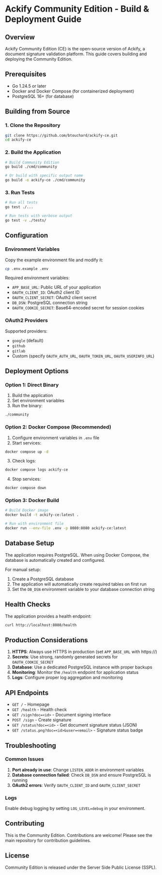 # Ackify Community Edition - Build & Deployment Guide

## Overview

Ackify Community Edition (CE) is the open-source version of Ackify, a document signature validation platform. This guide covers building and deploying the Community Edition.

## Prerequisites

- Go 1.24.5 or later
- Docker and Docker Compose (for containerized deployment)
- PostgreSQL 16+ (for database)

## Building from Source

### 1. Clone the Repository

```bash
git clone https://github.com/btouchard/ackify-ce.git
cd ackify-ce
```

### 2. Build the Application

```bash
# Build Community Edition
go build ./cmd/community

# Or build with specific output name
go build -o ackify-ce ./cmd/community
```

### 3. Run Tests

```bash
# Run all tests
go test ./...

# Run tests with verbose output
go test -v ./tests/
```

## Configuration

### Environment Variables

Copy the example environment file and modify it:

```bash
cp .env.example .env
```

Required environment variables:

- `APP_BASE_URL`: Public URL of your application
- `OAUTH_CLIENT_ID`: OAuth2 client ID
- `OAUTH_CLIENT_SECRET`: OAuth2 client secret
- `DB_DSN`: PostgreSQL connection string
- `OAUTH_COOKIE_SECRET`: Base64-encoded secret for session cookies

### OAuth2 Providers

Supported providers:
- `google` (default)
- `github`
- `gitlab`
- Custom (specify `OAUTH_AUTH_URL`, `OAUTH_TOKEN_URL`, `OAUTH_USERINFO_URL`)

## Deployment Options

### Option 1: Direct Binary

1. Build the application
2. Set environment variables
3. Run the binary:

```bash
./community
```

### Option 2: Docker Compose (Recommended)

1. Configure environment variables in `.env` file
2. Start services:

```bash
docker compose up -d
```

3. Check logs:

```bash
docker compose logs ackify-ce
```

4. Stop services:

```bash
docker compose down
```

### Option 3: Docker Build

```bash
# Build Docker image
docker build -t ackify-ce:latest .

# Run with environment file
docker run --env-file .env -p 8080:8080 ackify-ce:latest
```

## Database Setup

The application requires PostgreSQL. When using Docker Compose, the database is automatically created and configured.

For manual setup:

1. Create a PostgreSQL database
2. The application will automatically create required tables on first run
3. Set the `DB_DSN` environment variable to your database connection string

## Health Checks

The application provides a health endpoint:

```bash
curl http://localhost:8080/health
```

## Production Considerations

1. **HTTPS**: Always use HTTPS in production (set `APP_BASE_URL` with https://)
2. **Secrets**: Use strong, randomly generated secrets for `OAUTH_COOKIE_SECRET`
3. **Database**: Use a dedicated PostgreSQL instance with proper backups
4. **Monitoring**: Monitor the `/health` endpoint for application status
5. **Logs**: Configure proper log aggregation and monitoring

## API Endpoints

- `GET /` - Homepage
- `GET /health` - Health check
- `GET /sign?doc=<id>` - Document signing interface
- `POST /sign` - Create signature
- `GET /status?doc=<id>` - Get document signature status (JSON)
- `GET /status.png?doc=<id>&user=<email>` - Signature status badge

## Troubleshooting

### Common Issues

1. **Port already in use**: Change `LISTEN_ADDR` in environment variables
2. **Database connection failed**: Check `DB_DSN` and ensure PostgreSQL is running
3. **OAuth2 errors**: Verify `OAUTH_CLIENT_ID` and `OAUTH_CLIENT_SECRET`

### Logs

Enable debug logging by setting `LOG_LEVEL=debug` in your environment.

## Contributing

This is the Community Edition. Contributions are welcome! Please see the main repository for contribution guidelines.

## License

Community Edition is released under the Server Side Public License (SSPL).